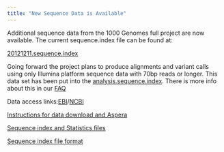 ```yaml
---
title: "New Sequence Data is Available"
---
```

                    
Additional sequence data from the 1000 Genomes full project are now available. The current sequence.index file can be found at:

[20121211.sequence.index](http://ftp.1000genomes.ebi.ac.uk/vol1/ftp/sequence_indices/20121211.sequence.index)

Going forward the project plans to produce alignments and variant calls using only Illumina platform sequence data with 70bp reads or longer. This data set has been put into the [analysis.sequence.index](http://ftp.1000genomes.ebi.ac.uk/vol1/ftp/sequence_indices/20121211.analysis.sequence.index). There is more info about this in our [FAQ](/faq/what-difference-between-sequenceindex-and-analysissequenceindex)

Data access links:[EBI](ftp://ftp.1000genomes.ebi.ac.uk/vol1/ftp/data)/[NCBI](ftp://ftp-trace.ncbi.nih.gov/1000genomes/ftp/data)

[Instructions for data download and Aspera](/announcements/data#DataAccess)

[Sequence index and Statistics files](ftp://ftp.1000genomes.ebi.ac.uk/vol1/ftp/sequence_indices/)

[Sequence index file format](ftp://ftp.1000genomes.ebi.ac.uk/vol1/ftp/README.sequence_data)
